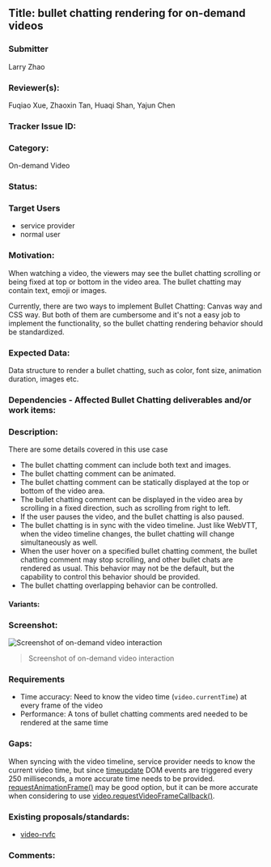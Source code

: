 ## Title: bullet chatting rendering for on-demand videos

### Submitter

Larry Zhao

### Reviewer(s):

Fuqiao Xue, Zhaoxin Tan, Huaqi Shan, Yajun Chen

### Tracker Issue ID:

### Category:

On-demand Video

### Status: 

### Target Users

- service provider
- normal user

### Motivation:

When watching a video, the viewers may see the bullet chatting scrolling or being fixed at top or bottom in the video area. The bullet chatting may contain text, emoji or images. 

Currently, there are two ways to implement Bullet Chatting: Canvas way and CSS way. But both of them are cumbersome and it's not a easy job to implement the functionality, so the bullet chatting rendering behavior should be standardized.

### Expected Data:

Data structure to render a bullet chatting, such as color, font size, animation duration, images etc.

### Dependencies - Affected Bullet Chatting deliverables and/or work items:

### Description:

There are some details covered in this use case 

- The bullet chatting comment can include both text and images.
- The bullet chatting comment can be animated.
- The bullet chatting comment can be statically displayed at the top or bottom of the video area.
- The bullet chatting comment can be displayed in the video area by scrolling in a fixed direction, such as scrolling from right to left.
- If the user pauses the video, and the bullet chatting is also paused.
- The bullet chatting is in sync with the video timeline. Just like WebVTT, when the video timeline changes, the bullet chatting will change simultaneously as well.
- When the user hover on a specified bullet chatting comment, the bullet chatting comment may stop scrolling, and other bullet chats are rendered as usual. This behavior may not be the default, but the capability to control this behavior should be provided.
- The bullet chatting overlapping behavior can be controlled.

#### Variants:

### Screenshot:
![Screenshot of on-demand video interaction](https://w3c.github.io/danmaku/images/video-on-demand.png "video-on-demand")
> Screenshot of on-demand video interaction


### Requirements

-  Time accuracy: Need to know the video time (`video.currentTime`) at every frame of the video
-  Performance: A tons of bullet chatting comments ared needed to be rendered at the same time

### Gaps:

When syncing with the video timeline, service provider needs to know the current video time, but since [timeupdate](https://html.spec.whatwg.org/multipage/media.html#event-media-timeupdate) DOM events are triggered every 250 milliseconds, a more accurate time needs to be provided. [requestAnimationFrame()](https://html.spec.whatwg.org/multipage/imagebitmap-and-animations.html#animation-frames) may be good option, but it can be more accurate when considering to use [video.requestVideoFrameCallback()](https://github.com/WICG/video-rvfc/blob/gh-pages/explainer.md).

### Existing proposals/standards:

- [video-rvfc](https://github.com/WICG/video-rvfc/blob/gh-pages/explainer.md)

### Comments:


